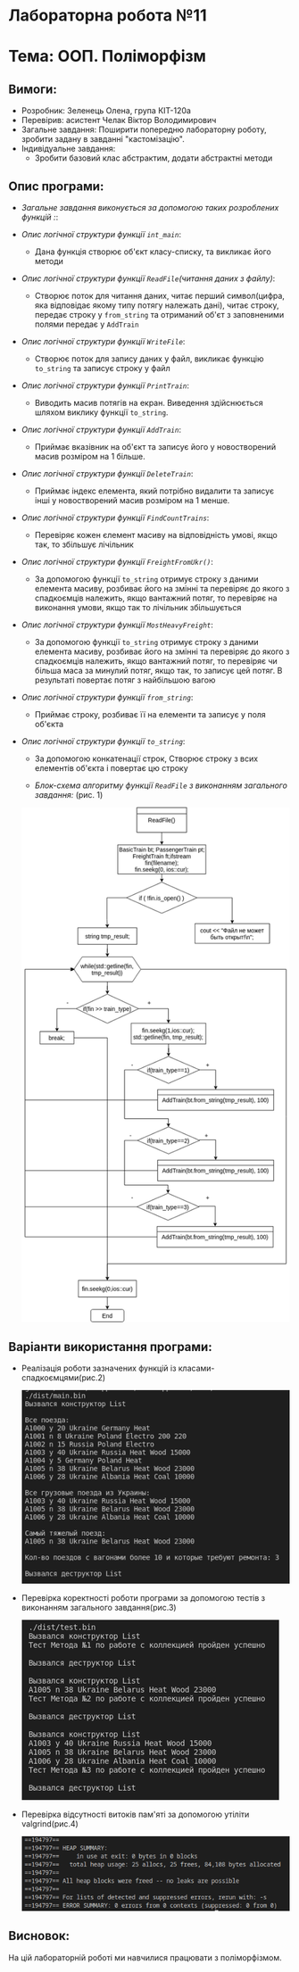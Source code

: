 # Лабораторна робота №11
# Тема: ООП. Поліморфізм
## Вимоги:
-   Розробник: Зеленець Олена, група КІТ-120а
-   Перевірив: асистент Челак Віктор Володимирович
-   Загальне завдання: Поширити попередню лабораторну роботу, зробити задану в завданні "кастомізацію".
- Індивідуальне завдання: 
   - Зробити базовий клас абстрактим, додати абстрактні методи


 ## Опис програми:

- *Загальне завдання виконується за допомогою таких розроблених функцій :*:  

    
 - *Опис логічної структури функції `int_main`*: 
  
    - Дана функція створює об'єкт класу-списку, та викликає його методи

 - *Опис логічної структури функції `ReadFile`(читання даних з файлу)*: 
  
    - Створює поток для читання даних, читає перший символ(цифра, яка відповідає якому типу потягу належать дані), читає строку, передає строку у `from_string` та отриманий об'єт з заповненими полями передає у `AddTrain`

 - *Опис логічної структури функції `WriteFile`*: 
  
    - Створює поток для запису даних у файл, викликає функцію `to_string` та записує строку у файл
    
- *Опис логічної структури функції `PrintTrain`*: 
  
    - Виводить масив потягів на екран. Виведення здійснюється шляхом виклику функції `to_string`.

- *Опис логічної структури функції `AddTrain`*: 
  
    - Приймає вказівник на об'єкт та записує його у новостворений масив розміром на 1 більше.

- *Опис логічної структури функції `DeleteTrain`*: 
  
    - Приймає індекс елемента, який потрібно видалити та записує інші у новостворений масив розміром на 1 менше.

- *Опис логічної структури функції `FindCountTrains`*: 
  
    - Перевіряє кожен єлемент масиву на відповідність умові, якщо так, то збільшує лічільник

- *Опис логічної структури функції `FreightFromUkr()`*: 
  
    - За допомогою функції `to_string` отримує строку з даними елемента масиву, розбиває його на змінні та 
    перевіряє до якого з спадкоємців належить, якщо вантажний потяг, то перевіряє на виконання умови, якщо так то лічільник збільшується

- *Опис логічної структури функції `MostHeavyFreight`*: 
  
    - За допомогою функції `to_string` отримує строку з даними елемента масиву, розбиває його на змінні та 
    перевіряє до якого з спадкоємців належить, якщо вантажний потяг, то перевіряє чи більша маса за минулий потяг, якщо так, то записує цей потяг. 
    В результаті повертає потяг з найбільшою вагою

- *Опис логічної структури функції `from_string`*: 
  
    - Приймає строку, розбиває її на елементи та записує у поля об'єкта

- *Опис логічної структури функції `to_string`*: 
  
    - За допомогою конкатенації строк, Створює строку з всих елементів об'єкта і повертає цю строку
    
   - *Блок-схема алгоритму функції `ReadFile` з виконанням загального завдання:* (рис. 1)

   ![enter image description here](drawings/lab27.png)

## Варіанти використання програми:
- Реалізація роботи зазначених функцій із класами-спадкоємцями(рис.2)
    
    ![enter image description here](drawings/2.png)

- Перевірка коректності роботи програми за допомогою тестів з виконанням загального завдання(рис.3)
    
    ![enter image description here](drawings/3.png)

- Перевірка відсутності витоків пам'яті за допомогою утіліти valgrind(рис.4)
    
    ![enter image description here](drawings/valgrind.png)    
    
## Висновок:
На цій лабораторній роботі ми навчилися працювати з поліморфізмом.






